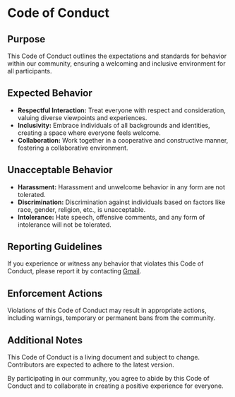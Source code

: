 # Code of Conduct

## Purpose

This Code of Conduct outlines the expectations and standards for behavior within our community, ensuring a welcoming and inclusive environment for all participants.

## Expected Behavior

- **Respectful Interaction:** Treat everyone with respect and consideration, valuing diverse viewpoints and experiences.
- **Inclusivity:** Embrace individuals of all backgrounds and identities, creating a space where everyone feels welcome.
- **Collaboration:** Work together in a cooperative and constructive manner, fostering a collaborative environment.

## Unacceptable Behavior

- **Harassment:** Harassment and unwelcome behavior in any form are not tolerated.
- **Discrimination:** Discrimination against individuals based on factors like race, gender, religion, etc., is unacceptable.
- **Intolerance:** Hate speech, offensive comments, and any form of intolerance will not be tolerated.

## Reporting Guidelines

If you experience or witness any behavior that violates this Code of Conduct, please report it by contacting [Gmail](mailto:vip.mahditaheri@gmail.com).

## Enforcement Actions

Violations of this Code of Conduct may result in appropriate actions, including warnings, temporary or permanent bans from the community.

## Additional Notes

This Code of Conduct is a living document and subject to change. Contributors are expected to adhere to the latest version.

By participating in our community, you agree to abide by this Code of Conduct and to collaborate in creating a positive experience for everyone.

